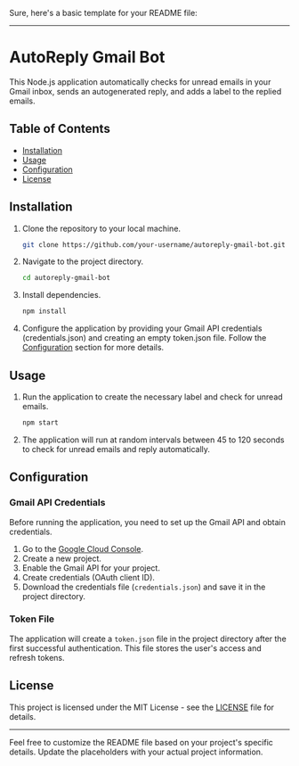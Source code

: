 Sure, here's a basic template for your README file:

---

# AutoReply Gmail Bot

This Node.js application automatically checks for unread emails in your Gmail inbox, sends an autogenerated reply, and adds a label to the replied emails.

## Table of Contents
- [Installation](#installation)
- [Usage](#usage)
- [Configuration](#configuration)
- [License](#license)

## Installation

1. Clone the repository to your local machine.

    ```bash
    git clone https://github.com/your-username/autoreply-gmail-bot.git
    ```

2. Navigate to the project directory.

    ```bash
    cd autoreply-gmail-bot
    ```

3. Install dependencies.

    ```bash
    npm install
    ```

4. Configure the application by providing your Gmail API credentials (credentials.json) and creating an empty token.json file. Follow the [Configuration](#configuration) section for more details.

## Usage

1. Run the application to create the necessary label and check for unread emails.

    ```bash
    npm start
    ```

2. The application will run at random intervals between 45 to 120 seconds to check for unread emails and reply automatically.

## Configuration

### Gmail API Credentials

Before running the application, you need to set up the Gmail API and obtain credentials.

1. Go to the [Google Cloud Console](https://console.cloud.google.com/).
2. Create a new project.
3. Enable the Gmail API for your project.
4. Create credentials (OAuth client ID).
5. Download the credentials file (`credentials.json`) and save it in the project directory.

### Token File

The application will create a `token.json` file in the project directory after the first successful authentication. This file stores the user's access and refresh tokens.

## License

This project is licensed under the MIT License - see the [LICENSE](LICENSE) file for details.

---

Feel free to customize the README file based on your project's specific details. Update the placeholders with your actual project information.
